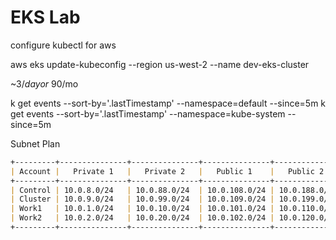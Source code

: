 # EKS Lab

configure kubectl for aws

aws eks update-kubeconfig --region us-west-2 --name dev-eks-cluster

~$3/day or ~$90/mo

k get events --sort-by='.lastTimestamp' --namespace=default --since=5m
k get events --sort-by='.lastTimestamp' --namespace=kube-system --since=5m

Subnet Plan

```markdown
+---------+---------------+---------------+---------------+---------------+
| Account |   Private 1   |   Private 2   |   Public 1    |   Public 2    |
+---------+---------------+---------------+---------------+---------------+
| Control | 10.0.8.0/24   | 10.0.88.0/24  | 10.0.108.0/24 | 10.0.188.0/24 |
| Cluster | 10.0.9.0/24   | 10.0.99.0/24  | 10.0.109.0/24 | 10.0.199.0/24 |
| Work1   | 10.0.1.0/24   | 10.0.10.0/24  | 10.0.101.0/24 | 10.0.110.0/24 |
| Work2   | 10.0.2.0/24   | 10.0.20.0/24  | 10.0.102.0/24 | 10.0.120.0/24 |
+---------+---------------+---------------+---------------+---------------+
```
